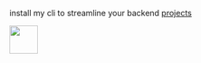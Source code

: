 
install my cli to streamline your backend
<a href="https://www.npmjs.com/package/repo-express-example-node">projects</a>

<img src="https://cdn.jsdelivr.net/gh/devicons/devicon/icons/npm/npm-original-wordmark.svg" width="50" />
